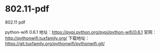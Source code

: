 # 802.11-pdf
802.11 pdf


python-wifi 0.6.1
地址：https://pypi.python.org/pypi/python-wifi/0.6.1
官网：http://pythonwifi.tuxfamily.org/
下载地址：https://git.tuxfamily.org/pythonwifi/pythonwifi.git/


